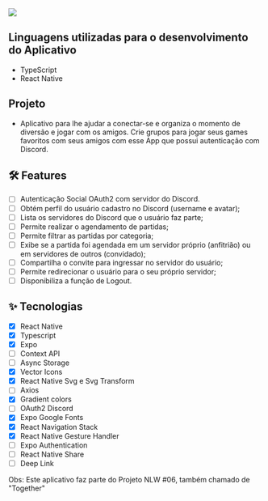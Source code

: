 <img src="https://github.com/rodrigorgtic/gameplay-nlw-together/blob/master/.github/cover.png?raw=true"/>

## Linguagens utilizadas para o desenvolvimento do Aplicativo
* TypeScript
* React Native

## Projeto
* Aplicativo para lhe ajudar a conectar-se e organiza o momento de diversão e jogar com os amigos. Crie grupos para jogar seus games favoritos com seus amigos com esse App que possui autenticação com Discord.

## :hammer_and_wrench: Features 

-   [ ] Autenticação Social OAuth2 com servidor do Discord.
-   [ ] Obtém perfil do usuário cadastro no Discord (username e avatar);
-   [ ] Lista os servidores do Discord que o usuário faz parte;
-   [ ] Permite realizar o agendamento de partidas;
-   [ ] Permite filtrar as partidas por categoria;
-   [ ] Exibe se a partida foi agendada em um servidor próprio (anfitrião) ou em servidores de outros (convidado);
-   [ ] Compartilha o convite para ingressar no servidor do usuário;
-   [ ] Permite redirecionar o usuário para o seu próprio servidor;
-   [ ] Disponibiliza a função de Logout.

## ✨ Tecnologias

-   [X] React Native
-   [X] Typescript
-   [X] Expo
-   [ ] Context API
-   [ ] Async Storage
-   [X] Vector Icons
-   [X] React Native Svg e Svg Transform
-   [ ] Axios
-   [X] Gradient colors
-   [ ] OAuth2 Discord 
-   [X] Expo Google Fonts
-   [X] React Navigation Stack
-   [X] React Native Gesture Handler
-   [ ] Expo Authentication
-   [ ] React Native Share
-   [ ] Deep Link

Obs: Este aplicativo faz parte do Projeto NLW #06, também chamado de "Together"
